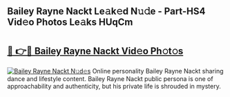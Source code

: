 ## Bailey Rayne Nackt Le𝚊k𝚎d N𝚞𝚍e - Part-HS4 Vid𝚎o Photos Le𝚊ks HUqCm

# <h2><a href="http://fb3eul.evod.top/?m=Bailey+Rayne+Nackt">🔗 👉🔴 Bailey Rayne Nackt Vid𝚎o Ph𝚘t𝚘s</a></h2>

[![Bailey Rayne Nackt N𝚞d𝚎s](https://i.imgur.com/8V9OHl7.gif)](http://fb3eul.evod.top/?m=Bailey+Rayne+Nackt)
Online personality Bailey Rayne Nackt sharing dance and lifestyle content. Bailey Rayne Nackt public persona is one of approachability and authenticity, but his private life is shrouded in mystery. 
